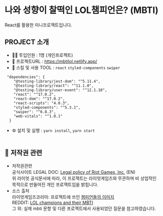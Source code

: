 # 나와 성향이 찰떡인 LOL챔피언은? (MBTI)
React를 활용한 미니프로젝트입니다. <br />

## PROJECT 소개
- 👩‍💻 투입인원 : 1명 (개인프로젝트)
- 🔗 프로젝트URL : https://mbtilol.netlify.app/
- 🔨 스킬 및 사용 TOOL : `react` `styled-components` `swiper`
```
 "dependencies": {
    "@testing-library/jest-dom": "^5.11.4",
    "@testing-library/react": "^11.1.0",
    "@testing-library/user-event": "^12.1.10",
    "react": "^17.0.2",
    "react-dom": "^17.0.2",
    "react-scripts": "4.0.3",
    "styled-components": "^5.3.1",
    "swiper": "^6.8.3",
    "web-vitals": "^1.0.1"
  }
  ```
- ⚙ 설치 및 실행 : `yarn install`, `yarn start`<br/><br>
 
## 📒 저작권 관련
- 저작권관련<br/>
공식사이트 LEGAL DOC: [Legal policy of Riot Games, Inc.](https://www.riotgames.com/en/legal) (EN) <br/>
위 라이엇 공식문서에 따라, 이 프로젝트는 라이엇게임즈와 무관하며 비 상업적인 목적으로 만들어진 개인 프로젝트임을 밝힙니다.<br/>
- 소스 출처 <br/>
라이엇게임즈코리아: 프로젝트에 쓰인 [챔피언들의 이미지](https://kr.leagueoflegends.com/ko-kr/champions/) <br/>
REDDIT: [LOL champions and their MBTI](https://www.reddit.com/r/leagueoflegends/comments/5nxj7f/lol_champions_and_their_mbti/) <br/>
그 외: 실제 mbti 문항 및 다른 프로젝트에서 사용되었던 질문을 참고하였습니다. <br/><br/>
